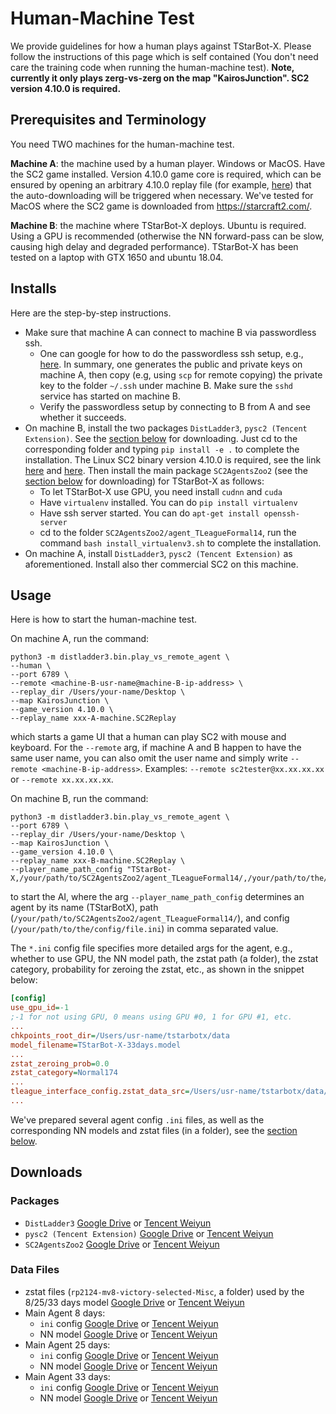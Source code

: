 # Human-Machine Test
We provide guidelines for how a human plays against TStarBot-X.
Please follow the instructions of this page which is self contained (You don't need care the training code when running the human-machine test).
**Note, currently it only plays zerg-vs-zerg on the map "KairosJunction". SC2 version 4.10.0 is required.**

## Prerequisites and Terminology
You need TWO machines for the human-machine test.

**Machine A**: the machine used by a human player.
Windows or MacOS.
Have the SC2 game installed.
Version 4.10.0 game core is required,
which can be ensured by opening an arbitrary 4.10.0 replay file (for example, [here](./README.md#tstarbot-x-replay-files)) that the auto-downloading will be triggered when necessary.
We've tested for MacOS where the SC2 game is downloaded from https://starcraft2.com/.

**Machine B**: the machine where TStarBot-X deploys.
Ubuntu is required.
Using a GPU is recommended (otherwise the NN forward-pass can be slow, causing high delay and degraded performance).
TStarBot-X has been tested on a laptop with GTX 1650 and ubuntu 18.04.

## Installs
Here are the step-by-step instructions.

* Make sure that machine A can connect to machine B via passwordless ssh.
  - One can google for how to do the passwordless ssh setup, e.g.,
  [here](https://www.tecmint.com/ssh-passwordless-login-using-ssh-keygen-in-5-easy-steps/).
  In summary, one generates the public and private keys on machine A,
  then copy (e.g, using `scp` for remote copying) the private key to the folder `~/.ssh` under machine B.
  Make sure the `sshd` service has started on machine B.
  - Verify the passwordless setup by connecting to B from A and see whether it succeeds.
* On machine B, install the two packages `DistLadder3`, `pysc2 (Tencent Extension)`.
See the [section below](#downloads) for downloading.
Just cd to the corresponding folder and typing `pip install -e .` to complete the installation.
The Linux SC2 binary version 4.10.0 is required,
see the link [here](https://github.com/deepmind/pysc2#linux) and [here](https://github.com/Blizzard/s2client-proto#downloads).
Then install the main package `SC2AgentsZoo2` (see the [section below](#downloads) for downloading) for TStarBot-X as follows:
  - To let TStarBot-X use GPU, you need install `cudnn` and `cuda`
  - Have `virtualenv` installed. You can do `pip install virtualenv`
  - Have ssh server started. You can do `apt-get install openssh-server`
  - cd to the folder `SC2AgentsZoo2/agent_TLeagueFormal14`,
  run the command `bash install_virtualenv3.sh` to complete the installation.
* On machine A, install `DistLadder3`, `pysc2 (Tencent Extension)` as aforementioned.
Install also ther commercial SC2 on this machine.

## Usage
Here is how to start the human-machine test.

On machine A, run the command:
```
python3 -m distladder3.bin.play_vs_remote_agent \
--human \
--port 6789 \
--remote <machine-B-usr-name@machine-B-ip-address> \
--replay_dir /Users/your-name/Desktop \
--map KairosJunction \
--game_version 4.10.0 \
--replay_name xxx-A-machine.SC2Replay
```
which starts a game UI that a human can play SC2 with mouse and keyboard.
For the `--remote` arg,
if machine A and B happen to have the same user name,
you can also omit the user name and simply write `--remote <machine-B-ip-address>`.
Examples: `--remote sc2tester@xx.xx.xx.xx` or `--remote xx.xx.xx.xx`.

On machine B, run the command:
```
python3 -m distladder3.bin.play_vs_remote_agent \
--port 6789 \
--replay_dir /Users/your-name/Desktop \
--map KairosJunction \
--game_version 4.10.0 \
--replay_name xxx-B-machine.SC2Replay \
--player_name_path_config "TStarBot-X,/your/path/to/SC2AgentsZoo2/agent_TLeagueFormal14/,/your/path/to/the/config/file.ini"
```
to start the AI,
where the arg `--player_name_path_config` determines an agent by its name (TStarBotX),
path (`/your/path/to/SC2AgentsZoo2/agent_TLeagueFormal14/`),
and config (`/your/path/to/the/config/file.ini`) in comma separated value.

The `*.ini` config file specifies more detailed args for the agent,
e.g.,
whether to use GPU,
the NN model path,
the zstat path (a folder),
the zstat category,
probability for zeroing the zstat,
etc.,
as shown in the snippet below:
```ini
[config]
use_gpu_id=-1
;-1 for not using GPU, 0 means using GPU #0, 1 for GPU #1, etc.
...
chkpoints_root_dir=/Users/usr-name/tstarbotx/data
model_filename=TStarBot-X-33days.model
...
zstat_zeroing_prob=0.0
zstat_category=Normal174
...
tleague_interface_config.zstat_data_src=/Users/usr-name/tstarbotx/data/rp2124-mv8-victory-selected-Misc
...
```

We've prepared several agent config `.ini` files,
as well as the corresponding NN models and zstat files (in a folder),
see the [section below](#downloads).

## Downloads
### Packages
* `DistLadder3`
[Google Drive](https://drive.google.com/file/d/1ufCtU2JIyoSiSMwN4lqT66oxitmZeArh/view?usp=sharing)
or [Tencent Weiyun](https://share.weiyun.com/QFgOzG4n)
* `pysc2 (Tencent Extension)`
[Google Drive](https://drive.google.com/file/d/1rJnmK1aNIFaYuYkXXmkDvTe-JRKrzFhe/view?usp=sharing)
or [Tencent Weiyun](https://share.weiyun.com/mCCEZtOX)
* `SC2AgentsZoo2`
[Google Drive](https://drive.google.com/file/d/1neXug1fn3miHnKu9Z8tBpMC-ZKfIzXAP/view?usp=sharing)
or [Tencent Weiyun](https://share.weiyun.com/NKiLym42)

### Data Files
* zstat files (`rp2124-mv8-victory-selected-Misc`, a folder) used by the 8/25/33 days model
[Google Drive](https://drive.google.com/file/d/1pV8wD_AXbbESQL2L4LticKTTwiaQpLCf/view?usp=sharing)
or [Tencent Weiyun](https://share.weiyun.com/ZXeYGjZp)
* Main Agent 8 days:
  - `ini` config [Google Drive](https://drive.google.com/file/d/1Ed80rcYaafVRGlQJ7hCcsge1snCx8oLQ/view?usp=sharing)
  or [Tencent Weiyun](https://share.weiyun.com/GJ1Bwfie)
  - NN model [Google Drive](https://drive.google.com/file/d/1mJ9s3dpScgKbYj3vZusnC0fJ1IPQuMrc/view?usp=sharing)
  or [Tencent Weiyun](https://share.weiyun.com/spHoQIg3)
* Main Agent 25 days:
  - `ini` config [Google Drive](https://drive.google.com/file/d/1JrfERGRQrVaVPOU8AFjn_B9jhy5eeMl1/view?usp=sharing)
  or [Tencent Weiyun](https://share.weiyun.com/bNGLU4Zj)
  - NN model [Google Drive](https://drive.google.com/file/d/1BcQERcIGZvulCd5M4gCej80lJmdIYcLh/view?usp=sharing)
  or [Tencent Weiyun](https://share.weiyun.com/24QfxkMZ)
* Main Agent 33 days:
  - `ini` config [Google Drive](https://drive.google.com/file/d/1AohBDH4C4Y86usNbEDrVhq1g2ZUEJfvp/view?usp=sharing)
  or [Tencent Weiyun](https://share.weiyun.com/ue3zQ7RG)
  - NN model [Google Drive](https://drive.google.com/file/d/1M6m-vGGGYNI-KHETq8t8gBKi_luuPLyD/view?usp=sharing)
  or [Tencent Weiyun](https://share.weiyun.com/yuh9ZDSe)
